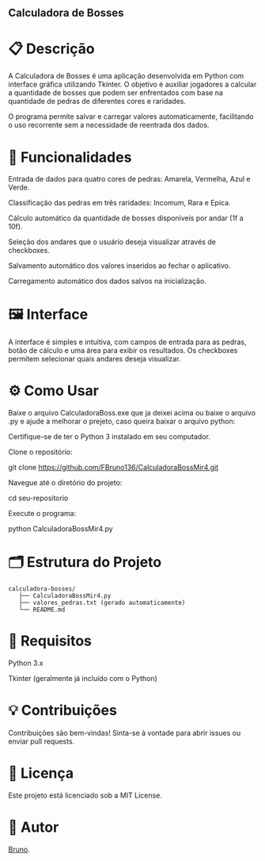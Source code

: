 ## Calculadora de Bosses

# 📋 Descrição

A Calculadora de Bosses é uma aplicação desenvolvida em Python com interface gráfica utilizando Tkinter. O objetivo é auxiliar jogadores a calcular a quantidade de bosses que podem ser enfrentados com base na quantidade de pedras de diferentes cores e raridades.

O programa permite salvar e carregar valores automaticamente, facilitando o uso recorrente sem a necessidade de reentrada dos dados.

# 🚀 Funcionalidades

Entrada de dados para quatro cores de pedras: Amarela, Vermelha, Azul e Verde.

Classificação das pedras em três raridades: Incomum, Rara e Epica.

Cálculo automático da quantidade de bosses disponíveis por andar (1f a 10f).

Seleção dos andares que o usuário deseja visualizar através de checkboxes.

Salvamento automático dos valores inseridos ao fechar o aplicativo.

Carregamento automático dos dados salvos na inicialização.

# 🖼️ Interface

A interface é simples e intuitiva, com campos de entrada para as pedras, botão de cálculo e uma área para exibir os resultados. Os checkboxes permitem selecionar quais andares deseja visualizar.

# ⚙️ Como Usar

Baixe o arquivo CalculadoraBoss.exe que ja deixei acima ou baixe o arquivo .py e ajude a melhorar o prejeto, caso queira baixar o arquivo python:

Certifique-se de ter o Python 3 instalado em seu computador.

Clone o repositório:

git clone https://github.com/FBruno136/CalculadoraBossMir4.git

Navegue até o diretório do projeto:

cd seu-repositorio

Execute o programa:

python CalculadoraBossMir4.py

# 🗂️ Estrutura do Projeto
```
calculadora-bosses/
   ├── CalculadoraBossMir4.py
   ├── valores_pedras.txt (gerado automaticamente)
   └── README.md
```
# 📝 Requisitos

Python 3.x

Tkinter (geralmente já incluído com o Python)

# 💡 Contribuições

Contribuições são bem-vindas! Sinta-se à vontade para abrir issues ou enviar pull requests.

# 📄 Licença

Este projeto está licenciado sob a MIT License.

# 👤 Autor
[Bruno](https://github.com/FBruno136).
